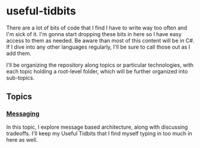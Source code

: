 # useful-tidbits
There are a lot of bits of code that I find I have to write way too often and I'm sick of it.  I'm gonna start dropping these bits in here so I have easy access to them as needed.  Be aware than most of this content will be in C#.  If I dive into any other languages regularly, I'll be sure to call those out as I add them.

I'll be organizing the repository along topics or particular technologies, with each topic holding a root-level folder, which will be further organized into sub-topics.

## Topics
### [Messaging](/messaging/README.md)  
In this topic, I explore message based architecture, along with discussing tradeoffs.  I'll keep my Useful Tidbits that I find myself typing in too much in here as well.